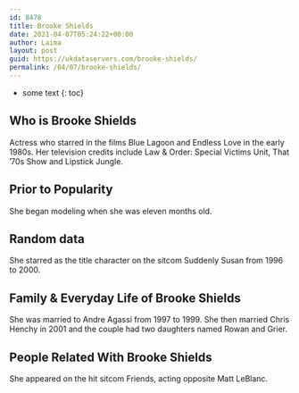 ```yaml
---
id: 8478
title: Brooke Shields
date: 2021-04-07T05:24:22+00:00
author: Laima
layout: post
guid: https://ukdataservers.com/brooke-shields/
permalink: /04/07/brooke-shields/
---
```


* some text
{: toc}


## Who is Brooke Shields
                  
                  
                  
Actress who starred in the films Blue Lagoon and Endless Love in the early 1980s. Her television credits include Law & Order: Special Victims Unit, That &#8217;70s Show and Lipstick Jungle. 
                  
              
            
              
            
                
                
                
## Prior to Popularity
                  
                  
                  
She began modeling when she was eleven months old. 
                  
              
            
              
            
                
                
                
## Random data
                  
                  
                  
She starred as the title character on the sitcom Suddenly Susan from 1996 to 2000. 
                  
              
            
              
            
                
                
                
## Family & Everyday Life of Brooke Shields
                  
                  
                  
She was married to Andre Agassi from 1997 to 1999. She then married Chris Henchy in 2001 and the couple had two daughters named Rowan and Grier.
                  
              
            
              
            
                
                
                
## People Related With Brooke Shields
                  
                  
                  
She appeared on the hit sitcom Friends, acting opposite Matt LeBlanc.  
                  
              
            
              
            
                
              
            
              
              
            
            
              
            
          
          
          